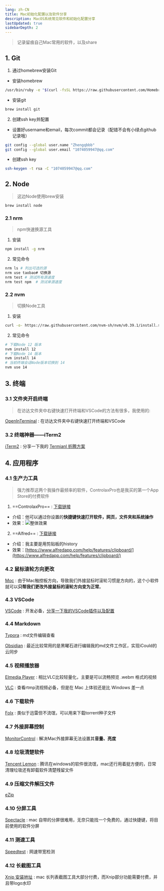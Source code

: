 ```yaml
---
lang: zh-CN
title: Mac初始化配置以及软件分享
description: MacOS系统常见软件和初始化配置分享
lastUpdated: true
sidebarDepth: 2
---
```

> 记录留痕自己Mac常用的软件，以及share

## 1. Git

1. 通过homebrew安装Git

- 安装homebrew

```bash
/usr/bin/ruby -e "$(curl -fsSL https://raw.githubusercontent.com/Homebrew/install/master/install)"
```

- 安装git

```bash
brew install git
```

2. 创建ssh key并配置

- 设置好username和email，每次commit都会记录（配错不会有小绿点github记录哦）

```bash
git config --global user.name "Zhengqbbb"
git config --global user.email "1074059947@qq.com"
```

- 创建ssh key

```bash
ssh-keygen -t rsa -C "1074059947@qq.com"
```

## 2. Node
> 这边Node使用brew安装

```bash
brew install node
```
### 2.1 nrm
> npm快速换源工具
1. 安装

```bash
npm install -g nrm
```
2. 常见命令

```bash
nrm ls # 列出可选的源
nrm use taobao# 切换源
nrm test # 测试所有源速度
nrm test npm  # 测试单源速度
```

### 2.2 nvm
> 切换Node工具
1. 安装

```bash
curl -o- https://raw.githubusercontent.com/nvm-sh/nvm/v0.39.1/install.sh | bash
```
2. 常见命令

```bash
# 下载Node 12 版本
nvm install 12
# 下载Node 14 版本
nvm install 14
# 当前终端会话Node版本切换到 14
nvm use 14
```

## 3. 终端
### 3.1 文件夹开启终端
> 在访达文件夹中右键快速打开终端和VSCode的方法有很多，我使用的:

[OpenInTerminal](https://github.com/Ji4n1ng/OpenInTerminal)
: 在访达文件夹中右键快速打开终端和VSCode


### 3.2 终端神器——iTerm2
[iTerm2](https://iterm2.com/downloads.html)
: 分享一下我的 [Termianl 折腾方案](/play/terminal)

## 4. 应用程序

### 4.1 生产力工具
> 强力推荐这两个我操作最频率的软件，ControlaxPro也是我买的第一个App Store的付费软件

1. ==ControlaxPro== : [下载链接](https://macupdater.net/app_updates/appinfo/com.wayhold.Controlax/index.html)
- 介绍：他可以通过你设置的**快捷键快速打开软件，网页，文件夹和系统操作**
- 效果：![整体效果](https://tva1.sinaimg.cn/large/6ccee0e1gy1gxp91blafaj22i415unpd.jpg)

2. ==Alfred== : [下载链接](https://www.macwk.com/soft/alfred-4)
- 介绍：我主要是用剪贴板的history
- 效果：[https://www.alfredapp.com/help/features/clipboard/](https://www.alfredapp.com/help/features/clipboard/)

### 4.2 鼠标滚轮方向更改

[Moc](https://github.com/Caldis/Mos?from=MosApplication&version=3.3.2)
: 由于Mac触控板方向，导致我们外接鼠标时滚轮习惯是方向的，这个小软件就可以**只帮我们更改外接鼠标的滚轮方向变为正常**。
### 4.3 VSCode
[VSCode](https://code.visualstudio.com/)
: 开发必备，[分享一下我的VSCode插件以及配置](/play/vscode)
### 4.4 Markdown
[Typora](https://www.typora.io/)
: md文件编辑查看

[Obsidian](https://obsidian.md/)
: 最近比较常用的是黑曜石进行编辑我的md文件工作区，实现iCould的云同步

### 4.5 视频播放器
[Elmedia Player](https://www.elmedia-video-player.com/)
: 相比VLC比较轻量化，主要是可以流畅预览 .webm 格式的视频

[VLC](https://www.videolan.org/)
: 查看rtmp流视频必备，但是在 Mac 上体验还是比 Windows 差一点

### 4.6 下载软件

[Folx](https://www.mac-downloader.com/)
: 类似于迅雷但不流氓，可以用来下载torrent种子文件
### 4.7 外接屏幕控制

[MonitorControl](https://github.com/MonitorControl/MonitorControl)
: 解决Mac外接屏幕无法设置其**音量、亮度**

### 4.8 垃圾清楚软件

[Tencent Lemon](https://lemon.qq.com/)
: 腾讯在windows的软件很流氓，mac还行用着挺方便的，日常清理垃圾还有卸载软件清楚残留文件

### 4.9 压缩文件解压文件
[eZip](https://ezip.awehunt.com/)

### 4.10 分屏工具

[Spectacle](https://www.spectacleapp.com/)
: mac 自带的分屏很难用，无奈只能找一个免费的，通过快捷键，将目前使用的软件分屏

### 4.11 测速工具

[Speedtest](https://www.speedtest.net/apps/mac)
: 网速带宽检测

### 4.12 长截图工具

[Xnip 安装地址](https://xnipapp.com/)
: mac 长列表截图工具大部分付费，而Xnip部分功能需要付费，并且带logo水印